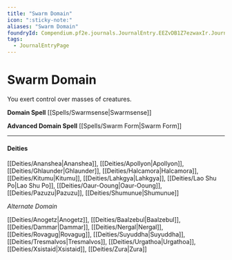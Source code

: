 ```yaml
---
title: "Swarm Domain"
icon: ":sticky-note:"
aliases: "Swarm Domain"
foundryId: Compendium.pf2e.journals.JournalEntry.EEZvDB1Z7ezwaxIr.JournalEntryPage.rd0jQwvTK4jpv95o
tags:
  - JournalEntryPage
---
```


# Swarm Domain
You exert control over masses of creatures.

**Domain Spell** [[Spells/Swarmsense|Swarmsense]]

**Advanced Domain Spell** [[Spells/Swarm Form|Swarm Form]]

* * *

#### **Deities**

[[Deities/Ananshea|Ananshea]], [[Deities/Apollyon|Apollyon]], [[Deities/Ghlaunder|Ghlaunder]], [[Deities/Halcamora|Halcamora]], [[Deities/Kitumu|Kitumu]], [[Deities/Lahkgya|Lahkgya]], [[Deities/Lao Shu Po|Lao Shu Po]], [[Deities/Oaur-Ooung|Oaur-Ooung]], [[Deities/Pazuzu|Pazuzu]], [[Deities/Shumunue|Shumunue]]

_Alternate Domain_

[[Deities/Anogetz|Anogetz]], [[Deities/Baalzebul|Baalzebul]], [[Deities/Dammar|Dammar]], [[Deities/Nergal|Nergal]], [[Deities/Rovagug|Rovagug]], [[Deities/Suyuddha|Suyuddha]], [[Deities/Tresmalvos|Tresmalvos]], [[Deities/Urgathoa|Urgathoa]], [[Deities/Xsistaid|Xsistaid]], [[Deities/Zura|Zura]]